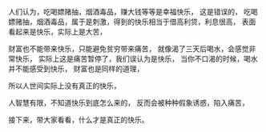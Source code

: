 人们认为，吃喝嫖赌抽，烟酒毒品，赚大钱等等是幸福快乐，
这是错误的，
吃喝嫖赌抽，烟酒毒品，属于是刺激，得到的快乐相当于借高利贷，利息很高，
表面看起来是快乐，实际上是大苦，

财富也不能带来快乐，只能避免贫穷带来痛苦，
就像渴了三天后喝水，会感觉非常快乐，
实际上这是痛苦暂停了，我们误认为是快乐，
当你不口渴的时候，喝水并不能感受到快乐，
财富也是同样的道理，

所以人世间实际上没有真正的快乐，

人智慧有限，不知道快乐到底怎么来的，
反而会被种种假象诱惑，陷入痛苦，

接下来，带大家看看，什么才是真正的快乐。